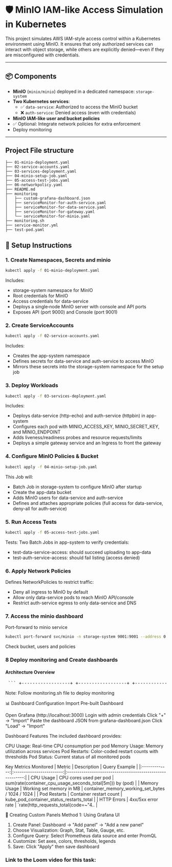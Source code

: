 # 🛡️ MinIO IAM-like Access Simulation in Kubernetes

This project simulates AWS IAM-style access control within a Kubernetes environment using MinIO. It ensures that only authorized services can interact with object storage, while others are explicitly denied—even if they are misconfigured with credentials.

---

## 📦 Components

- **MinIO** (`minio/minio`) deployed in a dedicated namespace: `storage-system`
- **Two Kubernetes services**:
  - ✅ `data-service`: Authorized to access the MinIO bucket
  - ❌ `auth-service`: Denied access (even with credentials)
- **MinIO IAM-like user and bucket policies**
- ✅ Optional: Integrate network policies for extra enforcement
- Deploy monitoring

---

## Project File structure
```test
├── 01-minio-deployment.yaml
├── 02-service-accounts.yaml
├── 03-services-deployment.yaml
├── 04-minio-setup-job.yaml
├── 05-access-test-jobs.yaml
├── 06-networkpolicy.yaml
├── README.md
├── monitoring
│   ├── custom-grafana-dashboard.json
│   ├── serviceMonitor-for-auth-service.yaml
│   ├── serviceMonitor-for-data-service.yaml
│   ├── serviceMonitor-for-gateway.yaml
│   └── serviceMonitor-for-minio.yaml
├── monitoring.sh
├── service-monitor.yml
├── test-pod.yaml
```

## 🚀 Setup Instructions

### 1. Create Namespaces, Secrets and minio

```bash
kubectl apply -f 01-minio-deployment.yaml
```

Includes:
- storage-system namespace for MinIO
- Root credentials for MinIO
- Access credentials for data-service
- Deploys a single‐node MinIO server with console and API ports
- Exposes API (port 9000) and Console (port 9001)

### 2. Create ServiceAccounts

```bash
kubectl apply -f 02-service-accounts.yaml
```

Includes:
- Creates the app-system namespace
- Defines secrets for data-service and auth-service to access MinIO
- Mirrors these secrets into the storage-system namespace for the setup job

### 3. Deploy Workloads

```bash
kubectl apply -f 03-services-deployment.yaml
```
Includes:
- Deploys data-service (http-echo) and auth-service (httpbin) in app-system
- Configures each pod with MINIO_ACCESS_KEY, MINIO_SECRET_KEY, and MINIO_ENDPOINT
- Adds liveness/readiness probes and resource requests/limits
- Deploys a simple gateway service and an Ingress to front the gateway

### 4. Configure MinIO Policies & Bucket

```bash
kubectl apply -f 04-minio-setup-job.yaml
```
This Job will:
- Batch Job in storage-system to configure MinIO after startup
- Create the app-data bucket
- Adds MinIO users for data-service and auth-service
- Defines and attaches appropriate policies (full access for data-service, deny-all for auth-service)

### 5. Run Access Tests
```bash
kubectl apply -f 05-access-test-jobs.yaml
```
Tests:
Two Batch Jobs in app-system to verify credentials:

  - test-data-service-access: should succeed uploading to app-data
  - test-auth-service-access: should fail listing (access denied)

### 6. Apply Network Policies

Defines NetworkPolicies to restrict traffic:

  - Deny all ingress to MinIO by default
  - Allow only data-service pods to reach MinIO API/console
  - Restrict auth-service egress to only data-service and DNS

### 7. Access the minio dashboard

Port-forward to minio service

```bash
kubectl port-forward svc/minio -n storage-system 9001:9001 --address 0.0.0.0
```

Check bucket, users and policies

### 8 Deploy monitoring and Create dashboards

#### Architecture Overview
<pre> ``` +------------------+ +------------------+ +------------------+ | Applications | | Prometheus | | Grafana | |------------------| |------------------| |------------------| | • data-service | | • Metrics | | • Dashboards | | • auth-service | | • Alerting | | • Visualizations | | • gateway | | • Storage | | • Users | | • minio | | | | | +------------------+ +------------------+ +------------------+ | | | +----------+-----------+-----------+----------+ | +------------------------+ | ServiceMonitors | |------------------------| | • Auto-discovery | | • Target config | +------------------------+ ``` </pre>

Note: Follow monitoring.sh file to deploy monitoring

📊 Dashboard Configuration
Import Pre-built Dashboard

Open Grafana (http://localhost:3000)
Login with admin credentials
Click "+" → "Import"
Paste the dashboard JSON from grafana-dashboard.json
Click "Load" → "Import"

Dashboard Features
The included dashboard provides:

CPU Usage: Real-time CPU consumption per pod
Memory Usage: Memory utilization across services
Pod Restarts: Color-coded restart counts with thresholds
Pod Status: Current status of all monitored pods

Key Metrics Monitored
|     Metric    |        Description       |                       Query Example                       |
|:-------------:|:------------------------:|:---------------------------------------------------------:|
| CPU Usage     | CPU cores used per pod   | sum(rate(container_cpu_usage_seconds_total[5m])) by (pod) |
| Memory Usage  | Working set memory in MB | container_memory_working_set_bytes / 1024 / 1024          |
| Pod Restarts  | Container restart count  | kube_pod_container_status_restarts_total                  |
| HTTP Errors   | 4xx/5xx error rate       | `rate(http_requests_total{code=~"4..                      |

🎨 Creating Custom Panels
Method 1: Using Grafana UI

1. Create Panel: Dashboard → "Add panel" → "Add a new panel"
2. Choose Visualization: Graph, Stat, Table, Gauge, etc.
3. Configure Query: Select Prometheus data source and enter PromQL
4. Customize: Set axes, colors, thresholds, legends
5. Save: Click "Apply" then save dashboard


### Link to the Loom video for this task: 
